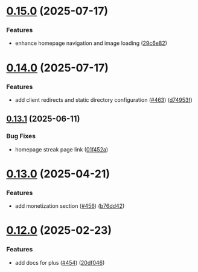 # [0.15.0](https://github.com/dailydotdev/docs/compare/v0.14.0...v0.15.0) (2025-07-17)


### Features

* enhance homepage navigation and image loading ([29c6e82](https://github.com/dailydotdev/docs/commit/29c6e82fc47ccd396ebf29f90f92e6406e183326))



# [0.14.0](https://github.com/dailydotdev/docs/compare/v0.13.1...v0.14.0) (2025-07-17)


### Features

* add client redirects and static directory configuration ([#463](https://github.com/dailydotdev/docs/issues/463)) ([d74953f](https://github.com/dailydotdev/docs/commit/d74953f2336748b939c018e8b9f5732874d45bbb))



## [0.13.1](https://github.com/dailydotdev/docs/compare/v0.13.0...v0.13.1) (2025-06-11)


### Bug Fixes

* homepage streak page link ([01f452a](https://github.com/dailydotdev/docs/commit/01f452a0fb4542bd58ffe5b1014f8e7beb70d9b6))



# [0.13.0](https://github.com/dailydotdev/docs/compare/v0.12.0...v0.13.0) (2025-04-21)


### Features

* add monetization section ([#456](https://github.com/dailydotdev/docs/issues/456)) ([b76dd42](https://github.com/dailydotdev/docs/commit/b76dd42d9a5f3bbf6f48736371d81b1a279ebd32))



# [0.12.0](https://github.com/dailydotdev/docs/compare/v0.11.0...v0.12.0) (2025-02-23)


### Features

* add docs for plus ([#454](https://github.com/dailydotdev/docs/issues/454)) ([20df046](https://github.com/dailydotdev/docs/commit/20df046cae314c80b7d34d3b15aad15023c20755))




